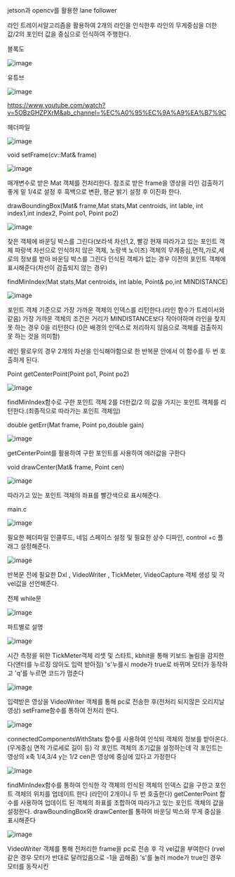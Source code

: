 jetson과 opencv를 활용한 lane follower 

라인 트레이서알고리즘을 활용하여 2개의 라인을 인식한후 라인의 무게중심을 더한 값/2의 포인터 값을 중심으로 인식하여 주행한다.

블록도 

![image](https://github.com/user-attachments/assets/2deae1ec-8f7d-4593-ad44-e9eda4676f73)

유튜브

![image](https://github.com/user-attachments/assets/ad871d85-9d9c-47cd-859e-c1103d0c11a7)


https://www.youtube.com/watch?v=5OBzGHZPXrM&ab_channel=%EC%A0%95%EC%9A%A9%EA%B7%9C

헤더파일

![image](https://github.com/user-attachments/assets/3a580858-2330-4ad7-8bcf-87d490e8ea9e)

void setFrame(cv::Mat& frame)

![image](https://github.com/user-attachments/assets/2a6cb299-8668-49d6-b9c2-bc29817df610)


매개변수로 받은 Mat 객체를 전처리한다. 참조로 받은 frame을 영상을 라인 검출하기 좋게 밑 1/4로 설정 후 흑백으로 변환, 평균 밝기 설정 후 이진화 한다.

drawBoundingBox(Mat& frame,Mat stats,Mat centroids, int lable, int index1,int index2, Point po1, Point po2)

![image](https://github.com/user-attachments/assets/54d41123-7ae3-4fa9-a5e8-289bb69c0209)

찾은 객체에 바운딩 박스를 그린다(보라색 차선1,2, 빨강 현재 따라가고 있는 포인트 객체 파랑색 차선으로 인식하지 않은 객체, 노랑색 노이즈)
객체의 무게중심,면적,가로,세로의 정보를 받아 바운딩 박스를 그린다 인식된 객체가 없는 경우 이전의 포인트 객체에 표시해준다(차선이 검출되지 않는 경우) 

findMinIndex(Mat stats,Mat centroids, int lable, Point& po,int MINDISTANCE)

![image](https://github.com/user-attachments/assets/43ccfde2-ba0a-4536-902a-e55bd3c7855f)

포인트 객체 기준으로 가장 가까운 객체의 인덱스를 리턴한다.(라인 함수가 트레이서와 같음) 가장 가까운 객체의 조건은 거리가 MINDISTANCE보다 작아야하며 라인을 찾지 못 하는 경우 0을 리턴한다 (0은 배경의 인덱스로 처리하지 않음으로 객체를 검출하지 못 하는 것을 의미함)

레인 팔로우의 경우 2개의 차선을 인식해야함으로 한 반복문 안에서 이 함수를 두 번 호출하게 된다.

Point getCenterPoint(Point po1, Point po2)

![image](https://github.com/user-attachments/assets/8f8263db-2a99-4be9-b188-a0fa3ae79a71)

findMinIndex함수로 구한 포인트 객체 2를 더한값/2 의 값을 가지는 포인트 객체를 리턴한다.(최종적으로 따라가는 포인트 객체임)

double getErr(Mat frame, Point po,double gain)

![image](https://github.com/user-attachments/assets/846b8e8a-4852-445d-98a0-3c31519d28ac)

 getCenterPoint를 활용하여 구한 포인트를 사용하여 에러값을 구한다

 void drawCenter(Mat& frame, Point cen)

 ![image](https://github.com/user-attachments/assets/d53fe02b-5a9a-4db1-a834-066041062866)

 따라가고 있는 포인트 객체의 좌표를 빨간색으로 표시해준다.

 main.c

![image](https://github.com/user-attachments/assets/0f612387-bcaa-4f1a-a652-7b91ed9ad56a)


 필요한 헤더파일 인클루드, 네임 스페이스 설정 및 필요한 상수 디파인, control +c 플래그 설정해준다.

![image](https://github.com/user-attachments/assets/52727097-98f3-49a9-89c7-72c08131ac58)

반복문 전에 필요한 Dxl , VideoWriter , TickMeter, VideoCapture  객체 생성 및 각 vel값을 선언해준다.

전체 while문 

![image](https://github.com/user-attachments/assets/b065c820-534a-4e21-ae86-e800ca499709)

파트별로 설명

![image](https://github.com/user-attachments/assets/25e2ebe8-f4a5-4c59-a8fa-59a42e89b709)

시간 측정을 위한 TickMeter객체 리셋 및 스타트, kbhit을 통해 키보드 눌림을 감지한다(엔터를 누르징 않아도 입력 받아짐)
's'누를시 mode가 true로 바뀌며 모터가 동작하고 'q'를 누르면 코드가 멈춘다


![image](https://github.com/user-attachments/assets/f65182eb-08e4-4365-aadf-c912961969f7)

입력받은 영상을 VideoWriter 객체를 통해 pc로 전송한 후(전처리 되지않은 오리지날 영상) setFrame함수를 통하여 전처리 한다.

![image](https://github.com/user-attachments/assets/182fee1d-4ce7-4dbc-8d7a-03798ecc25ce)

connectedComponentsWithStats 함수를 사용하여 인식되 객체의 정보를 받아온다.(무게중심 면적 가로세로 길이 등)
각 포인트 객체의 초기값을 설정하는데 각 포인트는 영상의 x축 1/4,3/4 y는 1/2 cen은 영상에 중심에 있다고 가정한다

![image](https://github.com/user-attachments/assets/d613f763-fdc8-491e-a406-63caf39e956f)

findMinIndex함수를 통하여 인식한 각 객체의 인식된 객체의 인덱스 값을 구한고 포인트 객체의 위치를 업데이트 한다 (라인이 2개이니 두 번 호출한다)
getCenterPoint 함수를 사용하여 업데이트 된 객체의 좌표를 조합하여 따라가고 있는 포인트 객체의 값을 설정한다.
drawBoundingBox와 drawCenter를 통하여 바운딩 박스와 무게 중심을 표시해준다

![image](https://github.com/user-attachments/assets/d525de27-0e71-445a-91d9-fbe65854fcd9)

VideoWriter 객체를 통해 전처리한 frame을 pc로 전송 후 각 vel값을 부여한다 (rvel같은 경우 모터가 반대로 달려있음으로 -1을 곱해줌) 's'를 눌러 mode가 true인 경우 모터를 동작시킨



